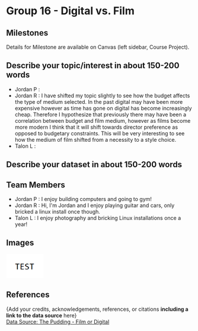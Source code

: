 # Group 16 - Digital vs. Film

## Milestones

Details for Milestone are available on Canvas (left sidebar, Course Project).

## Describe your topic/interest in about 150-200 words
- Jordan P :
- Jordan R : I have shifted my topic slightly to see how the budget affects the type of medium selected. In the past digital may have been more expensive however as time has gone on digital has become increasingly cheap. Therefore I hypothesize that previously there may have been a correlation between budget and film medium, however as films become more modern I think that it will shift towards director preference as opposed to budgetary constraints. This will be very interesting to see how the medium of film shifted from a necessity to a style choice.
- Talon L :

## Describe your dataset in about 150-200 words


## Team Members
- Jordan P : I enjoy building computers and going to gym!
- Jordan R : Hi, I'm Jordan and I enjoy playing guitar and cars, only bricked a linux install once though.
- Talon L : I enjoy photography and bricking Linux installations once a year!

## Images

<img src ="images/test.png" width="100px">

## References

{Add your credits, acknowledgements, references, or citations **including a link to the data source** here}  
[Data Source: The Pudding - Film or Digital](https://github.com/the-pudding/data/tree/master/filmordigital)




